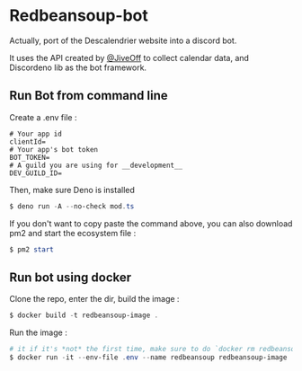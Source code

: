 # Redbeansoup-bot

Actually, port of the Descalendrier website into a discord bot.

It uses the API created by [@JiveOff](https://github.com/jiveoff) to collect calendar data, and Discordeno lib as the bot framework.

## Run Bot from command line

Create a .env file :
```env
# Your app id
clientId=
# Your app's bot token
BOT_TOKEN=
# A guild you are using for __development__
DEV_GUILD_ID=
```

Then, make sure Deno is installed

```powershell
$ deno run -A --no-check mod.ts
```

If you don't want to copy paste the command above, you can also download pm2 and start the ecosystem file :

```powershell
$ pm2 start
```

## Run bot using docker

Clone the repo, enter the dir, build the image :
```powershell
$ docker build -t redbeansoup-image .
```

Run the image :
```powershell
# it if it's *not* the first time, make sure to do `docker rm redbeansoup-image` before 
$ docker run -it --env-file .env --name redbeansoup redbeansoup-image
```

